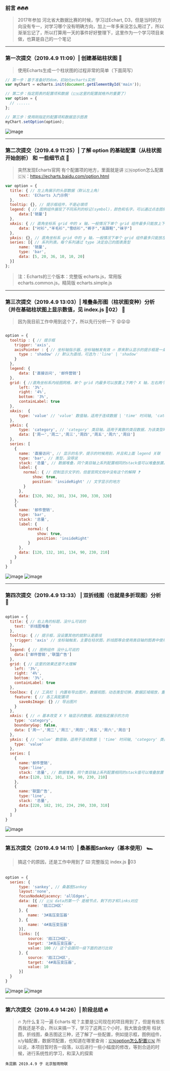 ### 前言 🔥🔥🔥

> 2017年参加 河北省大数据比赛的时候，学习过Echart, D3，但是当时的方向没有专一，对学习哪个没有明确方向，加上一年多来没怎么用过了，所以渐渐忘记了，所以打算用一天的事件好好整理下，这里作为一个学习项目来做，也算是自己的一个笔记

---

### 第一次提交（2019.4.9 11:09）| 创建基础柱状图  🚗

> 使用Echarts生成一个柱状图的过程非常的简单（下面简写）

```javascript
// 第一步：基于准备好的dom，初始化echarts实例
var myChart = echarts.init(document.getElementById('main'));

// 第二步：指定图表的配置项和数据（🇨🇳这里的配置就格外的重要了）
var option = {
  // ......
};

// 第三步：使用刚指定的配置项和数据显示图表
myChart.setOption(option);
```

![image](https://github.com/zhukunpenglinyutong/Echarts-Study/blob/master/imgs/1-1.png)

---

### 第二次提交（2019.4.9 11:25）| 了解 option 的基础配置（从柱状图开始剖析） 和 一些细节点  🚕

> 突然发现Echarts官网 有个配置项的地方，里面就是讲 🇨🇳option怎么配置🇨🇳：https://echarts.baidu.com/option.html

```javascript
var option = {
  title: { // 左上角展示的头部数据（默认左上角）
      text: 'ECharts 入门示例'
  },
  tooltip: {}, // 提示框组件，不是必填项
  legend: { // 图例组件展现了不同系列的标记(symbol)，颜色和名字。可以通过点击图例控制哪些系列不显示 (填多个可以生成多柱状图📊)
      data:['销量']
  },
  xAxis: { // 直角坐标系 grid 中的 x 轴，一般情况下单个 grid 组件最多只能放上下两个 x 轴
      data: ["衬衫","羊毛衫","雪纺衫","裤子","高跟鞋","袜子"]
  },
  yAxis: {}, // 直角坐标系 grid 中的 y 轴，一般情况下单个 grid 组件最多只能放左右两个 y 轴，在柱状图中这个也是必填的
  series: [{ // 系列列表。每个系列通过 type 决定自己的图表类型
      name: '销量',
      type: 'bar',
      data: [5, 20, 36, 10, 10, 20]
  }]
};
```

> 注：Echarts的三个版本：完整版 echarts.js，常用版 echarts.common.js，精简版 echarts.simple.js

---

### 第三次提交（2019.4.9 13:03）| 堆叠条形图（柱状图变种）分析（并在基础柱状图上显示数值，见 index.js 🚀02） 🚙

> 因为我目前工作中用到这个了，所以先行分析一下 😝😝😝

```javascript

option = {
  tooltip : { // 提示框
    trigger: 'axis',
    axisPointer : { // 坐标轴指示器，坐标轴触发有效 🔥 原来默认显示的提示框是一条直线，在这里可以配置，选择那一行很宽的提示效果
      type : 'shadow' // 默认为直线，可选为：'line' | 'shadow'
    }
  },
  legend: {
      data: ['直接访问', '邮件营销']
  },
  grid: { //直角坐标系内绘图网格，单个 grid 内最多可以放置上下两个 X 轴，左右两个 Y 轴。可以在网格上绘制折线图，柱状图，散点图（气泡图）
      left: '3%',
      right: '4%',
      bottom: '3%',
      containLabel: true
  },
  xAxis:  {
      type: 'value' // 'value' 数值轴，适用于连续数据 | 'time' 时间轴, 'category' 类目轴, 'log' 对数轴
  },
  yAxis: {
      type: 'category', // 'category' 类目轴，适用于离散的类目数据，为该类型时必须通过 data 设置类目数据
      data: ['周一','周二','周三','周四','周五','周六','周日']
  },
  series: [
    {
      name: '直接访问', // 显示的名字，提示的时候用到，并且和上面 legend 关联
      type: 'bar', // 类型，没得说
      stack: '总量', // 数据堆叠，同个类目轴上系列配置相同的stack值可以堆叠放置。
      label: {
        normal: { // 控制显示文字的，但是官网文档中没有这个的解释 ❓
            show: true,
            position: 'insideRight' // 文字显示的地方
        }
      },
      data: [320, 302, 301, 334, 390, 330, 320]
    },
    {
      name: '邮件营销',
      type: 'bar',
      stack: '总量',
      label: {
          normal: {
              show: true,
              position: 'insideRight'
          }
      },
      data: [120, 132, 101, 134, 90, 230, 210]
    }
  ]
}

```

![image](https://github.com/zhukunpenglinyutong/Echarts-Study/blob/master/imgs/3-1.png)
![image](https://github.com/zhukunpenglinyutong/Echarts-Study/blob/master/imgs/3-2.jpg)

---

### 第四次提交（2019.4.9 13:33） | 双折线图（也就是多折现图）分析  🚌

```javascript

option = {
  title: { // 右上角的标题，没什么可说的
    text: '折线图堆叠'
  },
  tooltip: { // 提示框，没设置其他的就默认是直线
    trigger: 'axis' // 坐标轴触发，主要在柱状图，折线图等会使用类目轴的图表中使用 | 还有选项 'item'，'none'
  },
  legend: { // 图例组件 没什么可说的
    data:['邮件营销','联盟广告']
  },
  grid: { // 这里的效果还是不太理解
    left: '3%',
    right: '4%',
    bottom: '3%',
    containLabel: true
  },
  toolbox: { // 工具栏 | 内置有导出图片，数据视图，动态类型切换，数据区域缩放，重置五个工具
    feature: { // 各工具配置项
      saveAsImage: {} // 导出图片
    }
  },
  xAxis: { // 🔥 基本改变 X Y 轴显示的数据，就能指定展示的方向
    type: 'category',
    boundaryGap: false,
    data: ['周一','周二','周三','周四','周五','周六','周日']
  },
  yAxis: { // 'value' 数值轴，适用于连续数据 | 'time' 时间轴, 'category' 类目轴, 'log' 对数轴
    type: 'value'
  },
  series: [
    {
      name:'邮件营销',
      type:'line',
      stack: '总量', // 数据堆叠，同个类目轴上系列配置相同的stack值可以堆叠放置 | ❓ 就是这个总量，一直懵逼中ing
      data:[120, 132, 101, 134, 90, 230, 210]
    },
    {
      name:'联盟广告',
      type:'line',
      stack: '总量',
      data:[220, 182, 191, 234, 290, 330, 310]
    }
  ]
}

```

![image](https://github.com/zhukunpenglinyutong/Echarts-Study/blob/master/imgs/4-1.png)

---

### 第五次提交（2019.4.9 14:11）| 桑基图Sankey（基本使用） 🏎

> 搞这个的原因，还是工作中用到了 ⌨️ 完整版见 index.js 🚀03

```javascript

option = {
  series: {
      type: 'sankey', // 桑基图Sankey
      layout:'none',
      focusNodeAdjacency: 'allEdges',
      data: [{ // 🇨🇳 data的第一个 是根节点，剩下的才和links对应
          name: '瓯江口H区'
      }, {
          name: '3#高压变压器'
      }, {
          name: '4#高压变压器'
      }],
      links: [{
          source: '瓯江口H区',
          target: '3#高压变压器',
          value: 100 // 这个会跟同一级下面的进行比较
      }, {
          source: '瓯江口H区',
          target: '4#高压变压器',
          value: 10
      }]
  }
}

```

![image](https://github.com/zhukunpenglinyutong/Echarts-Study/blob/master/imgs/5-1.png)
![image](https://github.com/zhukunpenglinyutong/Echarts-Study/blob/master/imgs/5-2.png)

---

### 第六次提交（2019.4.9 14:26）| 阶段总结 🔥

> 🔥 为什么复习一遍 Echarts 呢？主要是公司现在的项目用到了，但是有些东西我还是不会，所以来搞一下，学习了这两三个小时，我大致会使用 柱状图，折线图，桑吉图这三种，还了解了一些配置，例如提示框，图例组件，x/y轴配置，数据项配置，也知道在哪里查询：[🇨🇳option怎么配置🇨🇳](https://echarts.baidu.com/option.html) 所以说，本项目暂时告一段落，以后进行一些小幅度的修改，等到合适的时候，进行系统性的学习，和深入的探索

`朱昆鹏 2019.4.9 于 北京智雨物联`